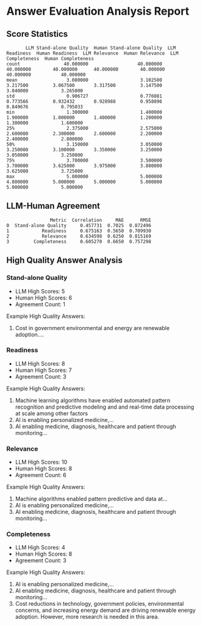 # Answer Evaluation Analysis Report
## Score Statistics
```
       LLM Stand-alone Quality  Human Stand-alone Quality  LLM Readiness  Human Readiness  LLM Relevance  Human Relevance  LLM Completeness  Human Completeness
count                40.000000                  40.000000      40.000000        40.000000      40.000000        40.000000         40.000000           40.000000
mean                  3.080000                   3.102500       3.217500         3.067500       3.317500         3.147500          3.040000            3.265000
std                   0.906727                   0.776081       0.773566         0.932432       0.928988         0.958896          0.849676            0.795033
min                   1.300000                   1.400000       1.900000         1.000000       1.400000         1.200000          1.300000            1.600000
25%                   2.375000                   2.575000       2.600000         2.300000       2.600000         2.200000          2.400000            2.800000
50%                   3.150000                   3.050000       3.250000         3.100000       3.350000         3.250000          3.050000            3.250000
75%                   3.700000                   3.500000       3.700000         3.625000       3.975000         3.800000          3.625000            3.725000
max                   5.000000                   5.000000       4.800000         5.000000       5.000000         5.000000          5.000000            5.000000
```

## LLM-Human Agreement
```
                Metric  Correlation     MAE      RMSE
0  Stand-alone Quality     0.457731  0.7025  0.872496
1            Readiness     0.675163  0.5650  0.709930
2            Relevance     0.634598  0.6250  0.815169
3         Completeness     0.605270  0.6650  0.757298
```

## High Quality Answer Analysis

### Stand-alone Quality
- LLM High Scores: 5
- Human High Scores: 6
- Agreement Count: 1

Example High Quality Answers:
1. Cost in government environmental and energy are renewable adoption....

### Readiness
- LLM High Scores: 8
- Human High Scores: 7
- Agreement Count: 3

Example High Quality Answers:
1. Machine learning algorithms have enabled automated pattern recognition and predictive modeling and and real-time data processing at scale among other factors
2. AI is enabling personalized medicine,...
3. AI enabling medicine, diagnosis, healthcare and patient through monitoring...

### Relevance
- LLM High Scores: 10
- Human High Scores: 8
- Agreement Count: 6

Example High Quality Answers:
1. Machine algorithms enabled pattern predictive and data at...
2. AI is enabling personalized medicine,...
3. AI enabling medicine, diagnosis, healthcare and patient through monitoring...

### Completeness
- LLM High Scores: 4
- Human High Scores: 8
- Agreement Count: 3

Example High Quality Answers:
1. AI is enabling personalized medicine,...
2. AI enabling medicine, diagnosis, healthcare and patient through monitoring...
3. Cost reductions in technology, government policies, environmental concerns, and increasing energy demand are driving renewable energy adoption. However, more research is needed in this area.
